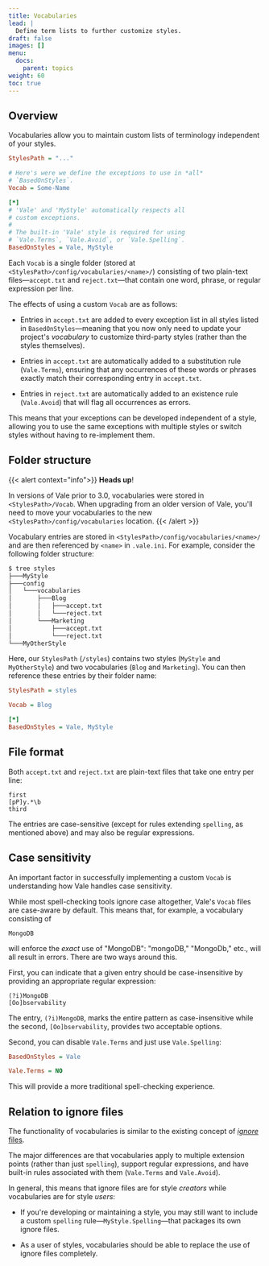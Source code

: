 ```yaml
---
title: Vocabularies
lead: |
  Define term lists to further customize styles.
draft: false
images: []
menu:
  docs:
    parent: topics
weight: 60
toc: true
---
```


## Overview

Vocabularies allow you to maintain custom lists of terminology independent of
your styles.

```ini
StylesPath = "..."

# Here's were we define the exceptions to use in *all*
# `BasedOnStyles`.
Vocab = Some-Name

[*]
# 'Vale' and 'MyStyle' automatically respects all
# custom exceptions.
#
# The built-in 'Vale' style is required for using
# `Vale.Terms`, `Vale.Avoid`, or `Vale.Spelling`.
BasedOnStyles = Vale, MyStyle
```

Each `Vocab` is a single folder (stored at `<StylesPath>/config/vocabularies/<name>/`)
consisting of two plain-text files&mdash;`accept.txt` and
`reject.txt`&mdash;that contain one word, phrase, or regular expression per
line.

The effects of using a custom `Vocab` are as follows:

* Entries in `accept.txt` are added to every exception list in all styles
  listed in `BasedOnStyles`&mdash;meaning that you now only need to update your
  project's *vocabulary* to customize third-party styles (rather than the
  styles themselves).

* Entries in `accept.txt` are automatically added to a substitution rule
  (`Vale.Terms`), ensuring that any occurrences of these words or phrases
  exactly match their corresponding entry in `accept.txt`.

* Entries in `reject.txt` are automatically added to an existence rule
  (`Vale.Avoid`) that will flag all occurrences as errors.

This means that your exceptions can be developed independent of a style,
allowing you to use the same exceptions with multiple styles or switch styles
without having to re-implement them.

## Folder structure

{{< alert context="info">}}
**Heads up**!

In versions of Vale prior to 3.0, vocabularies were stored in 
`<StylesPath>/Vocab`. When upgrading from an older version of Vale, you'll need 
to move your vocabularies to the new `<StylesPath>/config/vocabularies` 
location.
{{< /alert >}}

Vocabulary entries are stored in `<StylesPath>/config/vocabularies/<name>/` and 
are then referenced by `<name>` in `.vale.ini`. For example, consider the 
following folder structure:

```bash
$ tree styles
├───MyStyle
├───config
│   └───vocabularies
│       ├───Blog
│       │   ├───accept.txt
│       │   └───reject.txt
│       └───Marketing
│           ├───accept.txt
│           └───reject.txt
└───MyOtherStyle
```

Here, our `StylesPath` (`/styles`) contains two styles (`MyStyle` and
`MyOtherStyle`) and two vocabularies (`Blog` and `Marketing`). You can then
reference these entries by their folder name:

```ini title=".vale.ini"
StylesPath = styles

Vocab = Blog

[*]
BasedOnStyles = Vale, MyStyle
```

## File format

Both `accept.txt` and `reject.txt` are plain-text files that take one
entry per line:

```text
first
[pP]y.*\b
third
```

The entries are case-sensitive (except for rules extending `spelling`, as
mentioned above) and may also be regular expressions.

## Case sensitivity

An important factor in successfully implementing a custom `Vocab` is
understanding how Vale handles case sensitivity.

While most spell-checking tools ignore case altogether, Vale's `Vocab` files
are case-aware by default. This means that, for example, a vocabulary
consisting of

```text
MongoDB
```

will enforce the *exact* use of "MongoDB": "mongoDB," "MongoDb," etc., will all
result in errors. There are two ways around this.

First, you can indicate that a given entry should be case-insensitive by
providing an appropriate regular expression:

```text
(?i)MongoDB
[Oo]bservability
```

The entry, `(?i)MongoDB`, marks the entire pattern as case-insensitive while
the second, `[Oo]bservability`, provides two acceptable options.

Second, you can disable `Vale.Terms` and just use `Vale.Spelling`:

```ini
BasedOnStyles = Vale

Vale.Terms = NO
```

This will provide a more traditional spell-checking experience.

## Relation to ignore files

The functionality of vocabularies is similar to the existing concept of
[*ignore* files](/docs/topics/styles/#ignoring-non-dictionary-words).

The major differences are that vocabularies apply to multiple extension points
(rather than just `spelling`), support regular expressions, and have built-in
rules associated with them (`Vale.Terms` and `Vale.Avoid`).

In general, this means that ignore files are for style *creators* while
vocabularies are for style *users*:

* If you're developing or maintaining a style, you may still want to include a
  custom `spelling` rule&mdash;`MyStyle.Spelling`&mdash;that packages its own
  ignore files.

* As a user of styles, vocabularies should be able to replace the use of ignore
  files completely.
